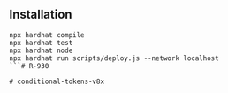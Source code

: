 ## Installation

```shell
npx hardhat compile
npx hardhat test
npx hardhat node
npx hardhat run scripts/deploy.js --network localhost
```#   R - 9 3 0  
 #   c o n d i t i o n a l - t o k e n s - v 8 x  
 